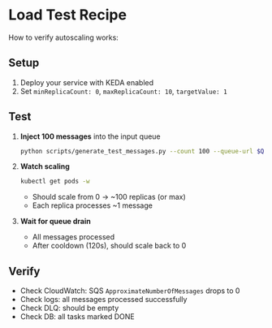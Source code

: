 # Load Test Recipe

How to verify autoscaling works:

## Setup
1. Deploy your service with KEDA enabled
2. Set `minReplicaCount: 0`, `maxReplicaCount: 10`, `targetValue: 1`

## Test
1. **Inject 100 messages** into the input queue
   ```bash
   python scripts/generate_test_messages.py --count 100 --queue-url $QUEUE_URL
   ```

2. **Watch scaling**
   ```bash
   kubectl get pods -w
   ```
   - Should scale from 0 → ~100 replicas (or max)
   - Each replica processes ~1 message

3. **Wait for queue drain**
   - All messages processed
   - After cooldown (120s), should scale back to 0

## Verify
- Check CloudWatch: SQS `ApproximateNumberOfMessages` drops to 0
- Check logs: all messages processed successfully
- Check DLQ: should be empty
- Check DB: all tasks marked DONE

